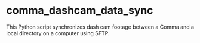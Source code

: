 # comma_dashcam_data_sync
This Python script synchronizes dash cam footage between a Comma and a local directory on a computer using SFTP. 
